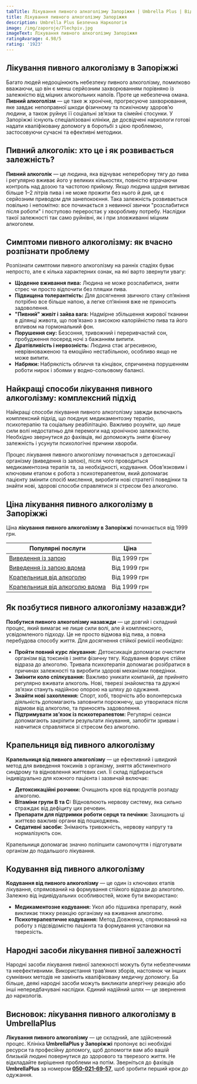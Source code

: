 ```yaml
---
tabTitle: Лікування пивного алкоголізму Запоріжжя | Umbrella Plus | Від 1999 грн
title: Лікування пивного алкоголізму Запоріжжя
description: Umbrella Plus Безпечна Наркологія
image: /img/zaporoje/7lechpiv.jpg
imageText: Лікування пивного алкоголізму Запоріжжя
ratingAvarage: 4.98/5
rating: '1923'
---
```


## Лікування пивного алкоголізму в Запоріжжі

Багато людей недооцінюють небезпеку пивного алкоголізму, помилково вважаючи, що він є менш серйозним захворюванням порівняно із залежністю від міцних алкогольних напоїв. Проте це небезпечна омана. **Пивний алкоголізм** — це таке ж хронічне, прогресуюче захворювання, яке завдає непоправної шкоди фізичному та психічному здоров’ю людини, а також руйнує її соціальні зв’язки та сімейні стосунки. У Запоріжжі існують спеціалізовані клініки, де досвідчені наркологи готові надати кваліфіковану допомогу в боротьбі з цією проблемою, застосовуючи сучасні та ефективні методики.

## Пивний алкоголік: хто це і як розвивається залежність?

**Пивний алкоголік** — це людина, яка відчуває непереборну тягу до пива і регулярно вживає його у великих кількостях, повністю втрачаючи контроль над дозою та частотою прийому. Якщо людина щодня випиває більше 1–2 літрів пива і не може прожити без нього й дня, це є серйозним приводом для занепокоєння. Така залежність розвивається повільно і непомітно: все починається з невинної звички "розслабитися після роботи" і поступово переростає у хворобливу потребу. Наслідки такої залежності так само руйнівні, як і при зловживанні міцним алкоголем.

## Симптоми пивного алкоголізму: як вчасно розпізнати проблему

Розпізнати симптоми пивного алкоголізму на ранніх стадіях буває непросто, але є кілька характерних ознак, на які варто звернути увагу:

* **Щоденне вживання пива:** Людина не може розслабитися, зняти стрес чи просто відпочити без пляшки пива.
* **Підвищена толерантність:** Для досягнення звичного стану сп’яніння потрібно все більше напою, а легке сп’яніння вже не приносить задоволення.
* **"Пивний" живіт і зайва вага:** Надмірне збільшення жирової тканини в ділянці живота, що пов’язано з високою калорійністю пива та його впливом на гормональний фон.
* **Порушення сну:** Безсоння, тривожний і переривчастий сон, пробудження посеред ночі з бажанням випити.
* **Дратівливість і нервозність:** Людина стає агресивною, неврівноваженою та емоційно нестабільною, особливо якщо не може випити.
* **Набряки:** Набряклість обличчя та кінцівок, спричинена порушенням роботи нирок і збоями у водно-сольовому балансі.

## Найкращі способи лікування пивного алкоголізму: комплексний підхід

Найкращі способи лікування пивного алкоголізму завжди включають комплексний підхід, що поєднує медикаментозну терапію, психотерапію та соціальну реабілітацію. Важливо розуміти, що лише сили волі недостатньо для перемоги над хронічною залежністю. Необхідно звернутися до фахівців, які допоможуть зняти фізичну залежність і усунути психологічні причини хвороби.

Процес лікування пивного алкоголізму починається з детоксикації організму (виведення із запою), після чого проводиться медикаментозна терапія та, за необхідності, кодування. Обов’язковим і ключовим етапом є робота з психотерапевтом, який допомагає пацієнту змінити спосіб мислення, виробити нові стратегії поведінки та знайти нові, здорові способи справлятися зі стресом без алкоголю.

## Ціна лікування пивного алкоголізму в Запоріжжі

Ціна **лікування пивного алкоголізму в Запоріжжі** починається від 1999 грн.

| Популярні послуги                                                                                                        | Ціна         |
| ------------------------------------------------------------------------------------------------------------------------ | ------------ |
| [Виведення із запою](https://umbrella-plus.com.ua/uk/zaporozie/vivod-iz-zapoia-zaparoje-ua/)                             | Від 1999 грн |
| [Виведення із запою вдома](https://umbrella-plus.com.ua/uk/zaporozie/vivod-iz-zapoia-na-domy-zaporozhye-ua/)             | Від 1999 грн |
| [Крапельниця від алкоголю](https://umbrella-plus.com.ua/uk/zaporozie/kapelnica_ot_alkogola_zaporozhye-ua/)               | Від 1999 грн |
| [Крапельниця від алкоголю вдома](https://umbrella-plus.com.ua/uk/zaporozie/kapelnica_ot_alkogola_na_domy_zaporozhye-ua/) | Від 1999 грн |

## Як позбутися пивного алкоголізму назавжди?

**Позбутися пивного алкоголізму назавжди** — це довгий і складний процес, який вимагає не лише сили волі, але й комплексного, усвідомленого підходу. Це не просто відмова від пива, а повна перебудова способу життя. Для досягнення стійкої ремісії необхідно:

* **Пройти повний курс лікування:** Детоксикація допомагає очистити організм від токсинів і зняти фізичну тягу. Кодування формує стійке відраза до алкоголю. Тривала психотерапія допомагає розібратися в причинах залежності та виробити здорові механізми поведінки.
* **Змінити коло спілкування:** Важливо уникати компаній, де прийнято регулярно вживати алкоголь. Нові, тверезі знайомства та дружні зв’язки стануть надійною опорою на шляху до одужання.
* **Знайти нові захоплення:** Спорт, хобі, творчість або волонтерська діяльність допомагають заповнити порожнечу, що утворилася після відмови від алкоголю, та приносять задоволення.
* **Підтримувати зв’язок із психотерапевтом:** Регулярні сеанси допомагають закріпити результати лікування, запобігти зривам і навчитися справлятися зі стресом без алкоголю.

## Крапельниця від пивного алкоголізму

**Крапельниця від пивного алкоголізму** — це ефективний і швидкий метод для виведення токсинів з організму, зняття абстинентного синдрому та відновлення життєвих сил. Її склад підбирається індивідуально для кожного пацієнта і зазвичай включає:

* **Детоксикаційні розчини:** Очищають кров від продуктів розпаду алкоголю.
* **Вітаміни групи B та C:** Відновлюють нервову систему, яка сильно страждає від дефіциту цих речовин.
* **Препарати для підтримки роботи серця та печінки:** Захищають ці життєво важливі органи від пошкоджень.
* **Седативні засоби:** Знімають тривожність, нервову напругу та нормалізують сон.

Крапельниця допомагає значно поліпшити самопочуття і підготувати організм до подальшого лікування.

## Кодування від пивного алкоголізму

**Кодування від пивного алкоголізму** — це один із ключових етапів лікування, спрямований на формування стійкого відрази до алкоголю. Залежно від індивідуальних особливостей, може бути використано:

* **Медикаментозне кодування:** Укол або підшивка препарату, який викликає тяжку реакцію організму на вживання алкоголю.
* **Психотерапевтичне кодування:** Метод Довженка, спрямований на роботу з підсвідомістю пацієнта та формування установки на тверезість.

## Народні засоби лікування пивної залежності

Народні засоби лікування пивної залежності можуть бути небезпечними та неефективними. Використання трав’яних зборів, настоянок чи інших сумнівних методів не замінить кваліфіковану медичну допомогу. Ба більше, деякі народні засоби можуть викликати алергічну реакцію або інші непередбачувані наслідки. Єдиний надійний шлях — це звернення до наркологів.

## Висновок: лікування пивного алкоголізму в UmbrellaPlus

**Лікування пивного алкоголізму** — це складний, але здійсненний процес. Клініка **UmbrellaPlus у Запоріжжі** пропонує всі необхідні ресурси та професійну допомогу, щоб допомогти вам або вашій близькій людині повернутися до здорового та тверезого життя. Не відкладайте вирішення проблеми на потім. Зверніться до фахівців **UmbrellaPlus** за номером **[050-021-69-57](tel:0500216957)**, щоб зробити перший крок до одужання.
